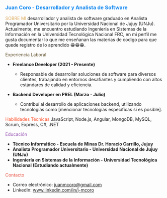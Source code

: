 ### <span style="color:#1589F0">Juan Coro - Desarrollador y Analista de Software</span>

<span style="color:#DCAC5D"> SOBRE MI</span>
desarrollador y analista de software graduado en Analista Programador Universitario por la Universidad Nacional de Jujuy (UNJu). Actualmente, me encuentro estudiando Ingeniería en Sistemas de la Información en la Universidad Tecnológica Nacional FRC, en mi perfil me gusta documentar lo que me enseñanan las materias de codigo para que quede registro de lo aprendido 😁😁😁.

<span style="color:#685735">Experiencia Laboral</span>
- **Freelance Developer (2021 - Presente)**
  - Responsable de desarrollar soluciones de software para diversos clientes, trabajando en entornos desafiantes y cumpliendo con altos estándares de calidad y eficiencia.

- **Backend Developer en PREL (Marzo - Julio)**
  - Contribuí al desarrollo de aplicaciones backend, utilizando tecnologías como [mencionar tecnologías específicas si es posible].

 <span style="color:#FF5733">Habilidades Técnicas</span>
JavaScript, Node.js, Angular, MongoDB, MySQL, Scrum, Express, C#, .NET

 <span style="color:#9B59B6">Educación</span>
- **Técnico Informático - Escuela de Minas Dr. Horacio Carrillo, Jujuy**
- **Analista Programador Universitario - Universidad Nacional de Jujuy (UNJu)**
- **Ingeniería en Sistemas de la Información - Universidad Tecnológica Nacional (Estudiando actualmente)**

<span style="color:#E74C3C">Contacto</span>
- Correo electrónico: juanmcoro@gmail.com
- LinkedIn: www.linkedin.com/in/j-mcoro

<!--
**JMReader/JMReader** is a ✨ _special_ ✨ repository because its `README.md` (this file) appears on your GitHub profile.

Here are some ideas to get you started:

- 🔭 I’m currently working on ...
- 🌱 I’m currently learning ...
- 👯 I’m looking to collaborate on ...
- 🤔 I’m looking for help with ...
- 💬 Ask me about ...
- 📫 How to reach me: ...
- 😄 Pronouns: ...
- ⚡ Fun fact: ...
-->
